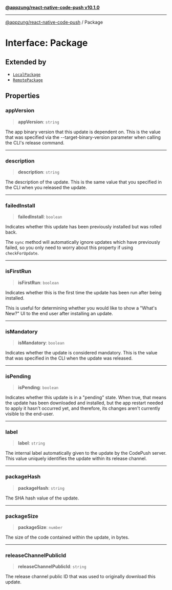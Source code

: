 [**@appzung/react-native-code-push v10.1.0**](../README.md)

---

[@appzung/react-native-code-push](../README.md) / Package

# Interface: Package

## Extended by

- [`LocalPackage`](LocalPackage.md)
- [`RemotePackage`](RemotePackage.md)

## Properties

### appVersion

> **appVersion**: `string`

The app binary version that this update is dependent on. This is the value that was
specified via the --target-binary-version parameter when calling the CLI's release command.

---

### description

> **description**: `string`

The description of the update. This is the same value that you specified in the CLI when you released the update.

---

### failedInstall

> **failedInstall**: `boolean`

Indicates whether this update has been previously installed but was rolled back.

The `sync` method will automatically ignore updates which have previously failed, so you only need to worry about this property if using `checkForUpdate`.

---

### isFirstRun

> **isFirstRun**: `boolean`

Indicates whether this is the first time the update has been run after being installed.

This is useful for determining whether you would like to show a "What's New?" UI to the end user after installing an update.

---

### isMandatory

> **isMandatory**: `boolean`

Indicates whether the update is considered mandatory. This is the value that was specified in the CLI when the update was released.

---

### isPending

> **isPending**: `boolean`

Indicates whether this update is in a "pending" state. When true, that means the update has been downloaded and installed, but the app restart
needed to apply it hasn't occurred yet, and therefore, its changes aren't currently visible to the end-user.

---

### label

> **label**: `string`

The internal label automatically given to the update by the CodePush server. This value uniquely identifies the update within its release channel.

---

### packageHash

> **packageHash**: `string`

The SHA hash value of the update.

---

### packageSize

> **packageSize**: `number`

The size of the code contained within the update, in bytes.

---

### releaseChannelPublicId

> **releaseChannelPublicId**: `string`

The release channel public ID that was used to originally download this update.
